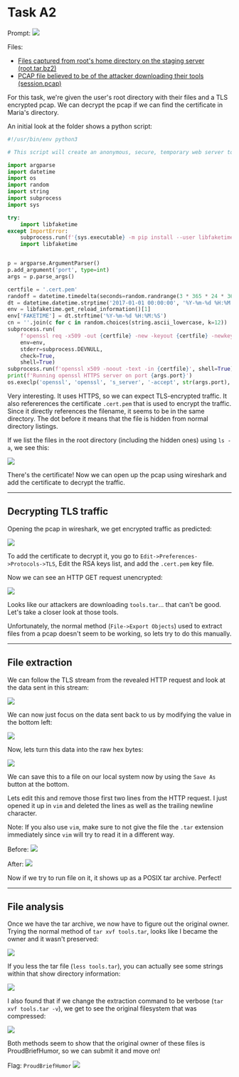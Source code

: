# Task A2

Prompt:
![](../img/prompts/task_a2.png)

Files:

- [Files captured from root's home directory on the staging server (root.tar.bz2)](../orig_files/a2/root.tar.bz2)
- [PCAP file believed to be of the attacker downloading their tools (session.pcap)](../orig_files/a2/session.pcap)

For this task, we're given the user's root directory with their files and a TLS encrypted pcap. We can decrypt the pcap if we can find the certificate in Maria's directory.

An initial look at the folder shows a python script:
```py
#!/usr/bin/env python3

# This script will create an anonymous, secure, temporary web server to transfer files over HTTPS.

import argparse
import datetime
import os
import random
import string
import subprocess
import sys

try:
    import libfaketime
except ImportError:
    subprocess.run(f'{sys.executable} -m pip install --user libfaketime', shell=True)
    import libfaketime


p = argparse.ArgumentParser()
p.add_argument('port', type=int)
args = p.parse_args()

certfile = '.cert.pem'
randoff = datetime.timedelta(seconds=random.randrange(3 * 365 * 24 * 3600))
dt = datetime.datetime.strptime('2017-01-01 00:00:00', '%Y-%m-%d %H:%M:%S') + randoff
env = libfaketime.get_reload_information()[1]
env['FAKETIME'] = dt.strftime('%Y-%m-%d %H:%M:%S')
cn = ''.join(c for c in random.choices(string.ascii_lowercase, k=12))
subprocess.run(
    f'openssl req -x509 -out {certfile} -new -keyout {certfile} -newkey rsa:4096 -batch -nodes -subj /CN={cn} -days 3650',
    env=env,
    stderr=subprocess.DEVNULL,
    check=True,
    shell=True)
subprocess.run(f'openssl x509 -noout -text -in {certfile}', shell=True)
print(f'Running openssl HTTPS server on port {args.port}')
os.execlp('openssl', 'openssl', 's_server', '-accept', str(args.port), '-cert', certfile, '-tls1_2', '-cipher', 'AES256-GCM-SHA384', '-WWW')
```

Very interesting. It uses HTTPS, so we can expect TLS-encrypted traffic. It also refererences the certificate `.cert.pem` that is used to encrypt the traffic. Since it directly references the filename, it seems to be in the same directory. The dot before it means that the file is hidden from normal directory listings.

If we list the files in the root directory (including the hidden ones) using `ls -a`, we see this:

![](../img/a2/ls_hidden_output.png)

There's the certificate! Now we can open up the pcap using wireshark and add the certificate to decrypt the traffic.

---

## Decrypting TLS traffic

Opening the pcap in wireshark, we get encrypted traffic as predicted:

![](../img/a2/encrypted_traffic.png)

To add the certificate to decrypt it, you go to `Edit->Preferences->Protocols->TLS`, Edit the RSA keys list, and add the `.cert.pem` key file.

Now we can see an HTTP GET request unencrypted:

![](../img/a2/decrypted_traffic.png)

Looks like our attackers are downloading `tools.tar`... that can't be good. Let's take a closer look at those tools.

Unfortunately, the normal method (`File->Export Objects`) used to extract files from a pcap doesn't seem to be working, so lets try to do this manually.

---

## File extraction

We can follow the TLS stream from the revealed HTTP request and look at the data sent in this stream:

![](../img/a2/tls_extract_1.png)

We can now just focus on the data sent back to us by modifying the value in the bottom left:

![](../img/a2/tls_extract_2.png)

Now, lets turn this data into the raw hex bytes:

![](../img/a2/tls_extract_3.png)

We can save this to a file on our local system now by using the `Save As` button at the bottom.

Lets edit this and remove those first two lines from the HTTP request. I just opened it up in `vim` and deleted the lines as well as the trailing newline character. 

Note: If you also use `vim`, make sure to not give the file the `.tar` extension immediately since `vim` will try to read it in a different way.

Before:
![](../img/a2/vim_edit_1.png)

After:
![](../img/a2/vim_edit_2.png)

Now if we try to run file on it, it shows up as a POSIX tar archive. Perfect!

---

## File analysis

Once we have the tar archive, we now have to figure out the original owner. Trying the normal method of `tar xvf tools.tar`, looks like I became the owner and it wasn't preserved:

![](../img/a2/owner_changed.png)

If you less the tar file (`less tools.tar`), you can actually see some strings within that show directory information:

![](../img/a2/less_method.png)

I also found that if we change the extraction command to be verbose (`tar xvf tools.tar -v`), we get to see the original filesystem that was compressed:

![](../img/a2/tools_extract_owner.png)

Both methods seem to show that the original owner of these files is ProudBriefHumor, so we can submit it and move on!

Flag: `ProudBriefHumor`
![](../img/submissions/task_a2_solve.png)